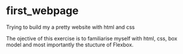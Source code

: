 # first_webpage
Trying to build my a pretty website with html and css

The ojective of this exercise is to familiarise myself with html, css, box model and most importantly the stucture of Flexbox.